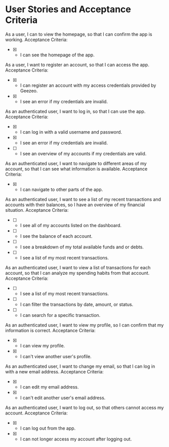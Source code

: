 User Stories and Acceptance Criteria
====
As a user, I can to view the homepage, so that I can confirm the app is working.
Acceptance Criteria:
* [X] - I can see the homepage of the app.

As a user, I want to register an account, so that I can access the app.
Acceptance Criteria:
* [X] - I can register an account with my access credentials provided by Geezeo.
* [X] - I see an error if my credentials are invalid.

As an authenticated user, I want to log in, so that I can use the app.
Acceptance Criteria:
* [X] - I can log in with a valid username and password.
* [X] - I see an error if my credentials are invalid.
* [ ] - I see an overview of my accounts if my credentials are valid.

As an authenticated user, I want to navigate to different areas of my account,
so that I can see what information is available.
Acceptance Criteria:
* [X] - I can navigate to other parts of the app.

As an authenticated user, I want to see a list of my recent transactions and
accounts with their balances, so I have an overview of my financial situation.
Acceptance Criteria:
* [ ] - I see all of my accounts listed on the dashboard.
* [ ] - I see the balance of each account.
* [ ] - I see a breakdown of my total available funds and or debts.
* [ ] - I see a list of my most recent transactions.

As an authenticated user, I want to view a list of transactions for each
account, so that I can analyze my spending habits from that account.
Acceptance Criteria:
* [ ] - I see a list of my most recent transactions.
* [ ] - I can filter the transactions by date, amount, or status.
* [ ] - I can search for a specific transaction.

As an authenticated user, I want to view my profile, so I can confirm that my
information is correct.
Acceptance Criteria:
* [X] - I can view my profile.
* [X] - I can't view another user's profile.

As an authenticated user, I want to change my email, so that I can log in with
a new email address.
Acceptance Criteria:
* [X] - I can edit my email address.
* [X] - I can't edit another user's email address.

As an authenticated user, I want to log out, so that others cannot access my
account.
Acceptance Criteria:
* [X] - I can log out from the app.
* [X] - I can not longer access my account after logging out.
